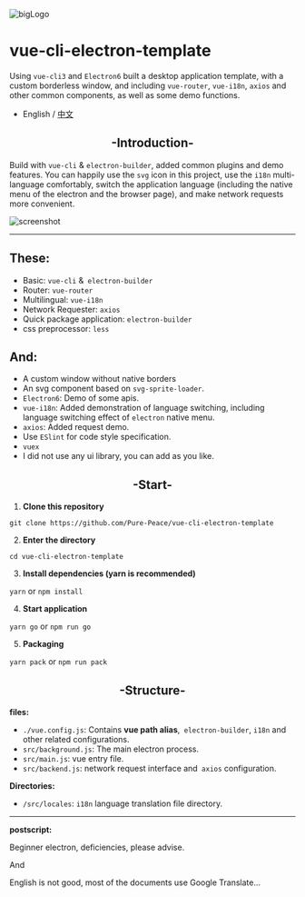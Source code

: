 ![bigLogo](http://otsu.fun/big_logo.png)
# vue-cli-electron-template
Using `vue-cli3` and `Electron6` built a desktop application template, with a custom borderless window, and including `vue-router`, `vue-i18n`, `axios` and other common components, as well as some demo functions.

- English / [中文](https://github.com/Pure-Peace/vue-cli-electron-template/blob/master/README_ZH.md)

<h2 align="center">-Introduction-</h2>

Build with `vue-cli` & `electron-builder`, added common plugins and demo features. You can happily use the `svg` icon in this project, use the `i18n` multi-language comfortably, switch the application language (including the native menu of the electron and the browser page), and make network requests more convenient.


![screenshot](http://otsu.fun/shoot_eg.png)

---

## These:
- Basic: `vue-cli` &` electron-builder`
- Router: `vue-router`
- Multilingual: `vue-i18n`
- Network Requester: `axios`
- Quick package application: `electron-builder`
- css preprocessor: `less`

## And:
- A custom window without native borders
- An svg component based on `svg-sprite-loader`.
- `Electron6`: Demo of some apis.
- `vue-i18n`: Added demonstration of language switching, including language switching effect of `electron` native menu.
- `axios`: Added request demo.
- Use `ESlint` for code style specification.
- `vuex`
- I did not use any ui library, you can add as you like.


<h2 align="center">-Start-</h2>


 1. **Clone this repository**
 
`git clone https://github.com/Pure-Peace/vue-cli-electron-template`

 2. **Enter the directory**
 
`cd vue-cli-electron-template`

 3. **Install dependencies (yarn is recommended)**
 
`yarn` or `npm install`

 4. **Start application**
 
`yarn go` or `npm run go`

 5. **Packaging**
 
`yarn pack` or `npm run pack`


<h2 align="center">-Structure-</h2>

**files:**

- `./vue.config.js`: Contains **vue path alias**,` electron-builder`, `i18n` and other related configurations.
- `src/background.js`: The main electron process.
- `src/main.js`: vue entry file.
- `src/backend.js`: network request interface and` axios` configuration.

**Directories:**

- `/src/locales`: `i18n` language translation file directory.

---
**postscript:**

Beginner electron, deficiencies, please advise.

And

English is not good, most of the documents use Google Translate...

